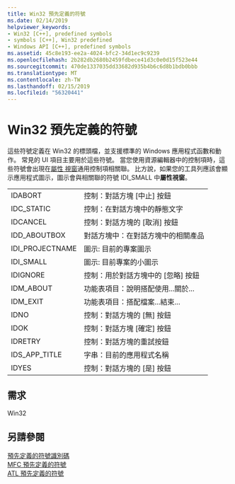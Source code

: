 ```yaml
---
title: Win32 預先定義的符號
ms.date: 02/14/2019
helpviewer_keywords:
- Win32 [C++], predefined symbols
- symbols [C++], Win32 predefined
- Windows API [C++], predefined symbols
ms.assetid: 45c8e193-ee2a-4024-bfc2-34d1ec9c9239
ms.openlocfilehash: 2b282db2680b2459fdbece41d3c0e0d15f523e44
ms.sourcegitcommit: 470de1337035dd33682d935b4b6c6d8b1bdb0bbb
ms.translationtype: MT
ms.contentlocale: zh-TW
ms.lasthandoff: 02/15/2019
ms.locfileid: "56320441"
---
```

# <a name="win32-predefined-symbols"></a>Win32 預先定義的符號

這些符號定義在 Win32 的標頭檔，並支援標準的 Windows 應用程式函數和動作。 常見的 UI 項目主要用於這些符號。 當您使用資源編輯器中的控制項時，這些符號會出現在[屬性 視窗](/visualstudio/ide/reference/properties-window)通用控制項相關聯。 比方說，如果您的工具列應該會顯示應用程式圖示，圖示會與相關聯的符號 IDI_SMALL 中**屬性視窗**。

|||
|-|-|
|IDABORT|控制：對話方塊 [中止] 按鈕|
|IDC_STATIC|控制：在對話方塊中的靜態文字|
|IDCANCEL|控制：對話方塊的 [取消] 按鈕|
|IDD_ABOUTBOX| 對話方塊中：在對話方塊中的相關產品|
|IDI_PROJECTNAME|圖示: 目前的專案圖示|
|IDI_SMALL|圖示: 目前專案的小圖示|
|IDIGNORE|控制：用於對話方塊中的 [忽略] 按鈕|
|IDM_ABOUT|功能表項目：說明搭配使用...關於...|
|IDM_EXIT|功能表項目：搭配檔案...結束...|
|IDNO|控制：對話方塊的 [無] 按鈕|
|IDOK|控制：對話方塊 [確定] 按鈕|
|IDRETRY|控制：對話方塊的重試按鈕|
|IDS_APP_TITLE|字串：目前的應用程式名稱|
|IDYES|控制：對話方塊的 [是] 按鈕|

## <a name="requirements"></a>需求

Win32

## <a name="see-also"></a>另請參閱

[預先定義的符號識別碼](../windows/predefined-symbol-ids.md)<br/>
[MFC 預先定義的符號](../windows/mfc-predefined-symbols.md)<br/>
[ATL 預先定義的符號](../windows/atl-predefined-symbols.md)<br/>